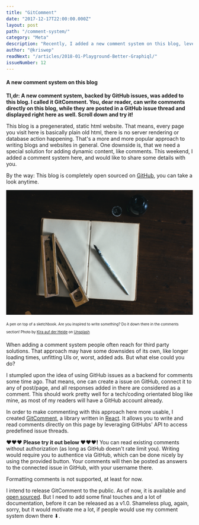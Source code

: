 ```yaml
---
title: "GitComment"
date: "2017-12-17T22:00:00.000Z"
layout: post
path: "/comment-system/"
category: "Meta"
description: "Recently, I added a new comment system on this blog, leveraging GitHub issues as a 'backend' for the comments. Would love you writing something there."
author: "@kriswep"
readNext: "/articles/2018-01-Playground-Better-Graphiql/"
issueNumber: 12
---
```


#### A new comment system on this blog

**Tl,dr: A new comment system, backed by GitHub issues, was added to this blog. I called it GitComment. You, dear reader, can write comments directly on this blog, while they are posted in a GitHub issue thread and displayed right here as well. Scroll down and try it!**

This blog is a pregenerated, static html website. That means, every page you visit here is basically plain old html, there is no server rendering or database action happening. That's a more and more popular approach to writing blogs and websites in general. One downside is, that we need a special solution for adding dynamic content, like comments. This weekend, I added a comment system here, and would like to share some details with you.

By the way: This blog is completely open sourced on [GitHub](https://github.com/kriswep/wetainment), you can take a look anytime.

![A calligraphy pen on top of a bright scetchbook on a very dark, wooden desk.](writing.jpg)

<p>
<sub><sup>A pen on top of a sketchbook. Are you inspired to write something? Do it down there in the comments section! Photo by <a href="https://unsplash.com/@moonshinechild">Kira auf der Heide</a> on <a href="https://unsplash.com/photos/9P7WD1dU5VQ">Unsplash</a></sup></sub></p>

When adding a comment system people often reach for third party solutions. That approach may have some downsides of its own, like longer loading times, unfitting UIs or, worst, added ads. But what else could you do?

I stumpled upon the idea of using GitHub issues as a backend for comments some time ago. That means, one can create a issue on GitHub, connect it to any of post/page, and all responses added in there are considered as a comment. This should work pretty well for a tech/coding orientated blog like mine, as most of my readers will have a GitHub account already.

In order to make commenting with this approach here more usable, I created [GitComment](https://github.com/kriswep/gitcomment), a library written in [React](https://reactjs.org/). It allows you to write and read comments directly on this page by leveraging GitHubs' API to access predefined issue threads.

**❤️❤️❤️ Please try it out below ❤️❤️❤️!** You can read existing comments without authorization (as long as GitHub doesn't rate limit you). Writing would require you to authentice via GitHub, which can be done nicely by using the provided button. Your comments will then be posted as answers to the connected issue in GitHub, with your username there.

Formatting comments is not supported, at least for now.

I intend to release GitComment to the public. As of now, it is available and [open sourced](https://github.com/kriswep/gitcomment). But I need to add some final touches and a lot of documentation, before it can be released as a v1.0. Shameless plug, again, sorry, but it would motivate me a lot, if people would use my comment system down there ⬇.
